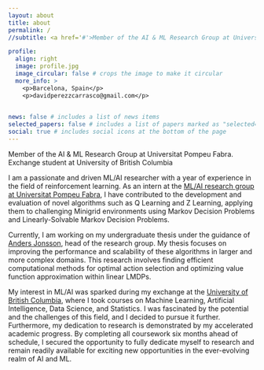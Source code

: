 ```yaml
---
layout: about
title: about
permalink: /
//subtitle: <a href='#'>Member of the AI & ML Research Group at Universitat Pompeu Fabra. Exchange student at University of British Columbia</a>.

profile:
  align: right
  image: profile.jpg
  image_circular: false # crops the image to make it circular
  more_info: >
    <p>Barcelona, Spain</p>
    <p>davidperezzcarrasco@gmail.com</p>
    

news: false # includes a list of news items
selected_papers: false # includes a list of papers marked as "selected={true}"
social: true # includes social icons at the bottom of the page
---
```


Member of the AI & ML Research Group at Universitat Pompeu Fabra. Exchange student at University of British Columbia

I am a passionate and driven ML/AI researcher with a year of experience in the field of reinforcement learning. As an intern at the [ML/AI research group at Universitat Pompeu Fabra](https://www.upf.edu/web/ai-ml), I have contributed to the development and evaluation of novel algorithms such as Q Learning and Z Learning, applying them to challenging Minigrid environments using Markov Decision Problems and Linearly-Solvable Markov Decision Problems.

Currently, I am working on my undergraduate thesis under the guidance of [Anders Jonsson](https://www.upf.edu/web/anders-jonsson), head of the research group. My thesis focuses on improving the performance and scalability of these algorithms in larger and more complex domains. This research involves finding efficient computational methods for optimal action selection and optimizing value function approximation within linear LMDPs.

My interest in ML/AI was sparked during my exchange at the [University of British Columbia](https://www.ubc.ca/), where I took courses on Machine Learning, Artificial Intelligence, Data Science, and Statistics. I was fascinated by the potential and the challenges of this field, and I decided to pursue it further. Furthermore, my dedication to research is demonstrated by my accelerated academic progress. By completing all coursework six months ahead of schedule, I secured the opportunity to fully dedicate myself to research and remain readily available for exciting new opportunities in the ever-evolving realm of AI and ML.
